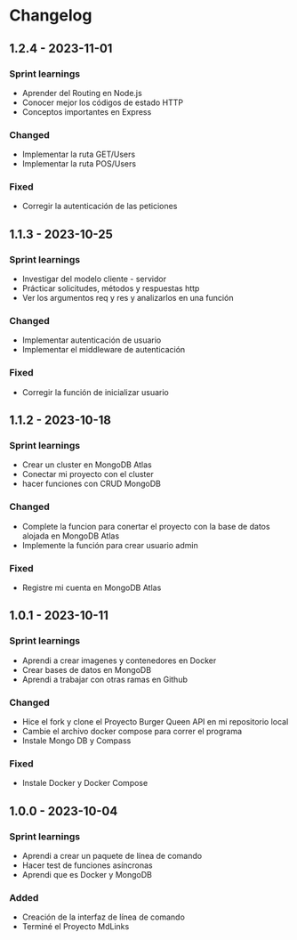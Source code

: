 # Changelog

## 1.2.4 - 2023-11-01

### Sprint learnings

- Aprender del Routing en Node.js
- Conocer mejor los códigos de estado HTTP
- Conceptos importantes en Express

### Changed

- Implementar la ruta GET/Users
- Implementar la ruta POS/Users

### Fixed

- Corregir la autenticación de las peticiones

## 1.1.3 - 2023-10-25

### Sprint learnings

- Investigar del modelo cliente - servidor
- Prácticar solicitudes, métodos y respuestas http
- Ver los argumentos req y res y analizarlos en una función

### Changed

- Implementar autenticación de usuario
- Implementar el middleware de autenticación

### Fixed

- Corregir la función de inicializar usuario

## 1.1.2 - 2023-10-18

### Sprint learnings

- Crear un cluster en MongoDB Atlas
- Conectar mi proyecto con el cluster
- hacer funciones con CRUD MongoDB

### Changed

- Complete la funcion para conertar el proyecto con la base de datos alojada en MongoDB Atlas
- Implemente la función para crear usuario admin

### Fixed

- Registre mi cuenta en MongoDB Atlas

## 1.0.1 - 2023-10-11

### Sprint learnings

- Aprendi a crear imagenes y contenedores en Docker
- Crear bases de datos en MongoDB
- Aprendi a trabajar con otras ramas en Github

### Changed

- Hice el fork y clone el Proyecto Burger Queen API en mi repositorio local
- Cambie el archivo docker compose para correr el programa
- Instale Mongo DB y Compass

### Fixed

- Instale Docker y Docker Compose

## 1.0.0 - 2023-10-04

### Sprint learnings

- Aprendi a crear un paquete de línea de comando
- Hacer test de funciones asíncronas
- Aprendi que es Docker y MongoDB

### Added

- Creación de la interfaz de línea de comando
- Terminé el Proyecto MdLinks